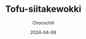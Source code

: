 ---
title: "Tofu-siitakewokki"
image: "https://vegaanibotti.lauravuo.me/2024/04/2024-04-08_small.png"
date: 2024-04-08
receipt_url: "https://chocochili.net/2011/01/tofu-siitakewokki/"
author: "Chocochili"
---